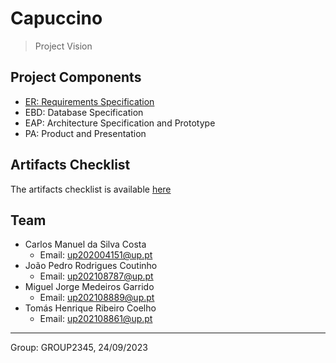 # Capuccino

> Project Vision

## Project Components
* [ER: Requirements Specification](https://git.fe.up.pt/lbaw/lbaw2324/lbaw2345/-/wikis/ER:-Requirements-Specification-Component)
* EBD: Database Specification
* EAP: Architecture Specification and Prototype
* PA: Product and Presentation

## Artifacts Checklist
The artifacts checklist is available [here](https://docs.google.com/spreadsheets/d/1Mk1fHlnKoJM_UYQxEJXZikpqAuWzrNG51LcxdtTcTDE/edit?pli=1#gid=537406521)

## Team
* Carlos Manuel da Silva Costa
  - Email: [up202004151@up.pt](mailto:up202004151@up.pt)
* João Pedro Rodrigues Coutinho
  - Email: [up202108787@up.pt](mailto:up202108787@up.pt)
* Miguel Jorge Medeiros Garrido
  - Email: [up202108889@up.pt](mailto:up202108889@up.pt)
* Tomás Henrique Ribeiro Coelho
  - Email: [up202108861@up.pt](mailto:up202108861@up.pt)

***
Group: GROUP2345, 24/09/2023